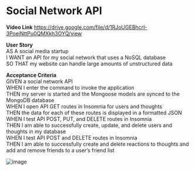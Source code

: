 # Social Network API 

**Video Link**
https://drive.google.com/file/d/1RJoUGEBhcrI-3PoeiNttPu0QMXkh3OYQ/view

**User Story**<br>
AS A social media startup<br>
I WANT an API for my social network that uses a NoSQL database<br>
SO THAT my website can handle large amounts of unstructured data<br>

**Acceptance Criteria**<br>
GIVEN a social network API<br>
WHEN I enter the command to invoke the application<br>
THEN my server is started and the Mongoose models are synced to the MongoDB database<br>
WHEN I open API GET routes in Insomnia for users and thoughts<br>
THEN the data for each of these routes is displayed in a formatted JSON<br>
WHEN I test API POST, PUT, and DELETE routes in Insomnia<br>
THEN I am able to successfully create, update, and delete users and thoughts in my database<br>
WHEN I test API POST and DELETE routes in Insomnia<br>
THEN I am able to successfully create and delete reactions to thoughts and add and remove friends to a user’s friend list<br>


![image](https://user-images.githubusercontent.com/102180936/186723650-3204684d-800f-4505-9b5b-afa6886eac39.png)
